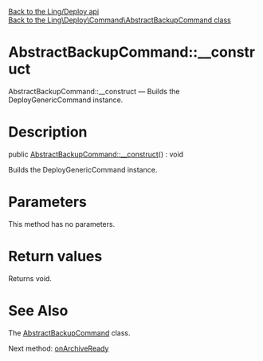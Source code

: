 [Back to the Ling/Deploy api](https://github.com/lingtalfi/Deploy/blob/master/doc/api/Ling/Deploy.md)<br>
[Back to the Ling\Deploy\Command\AbstractBackupCommand class](https://github.com/lingtalfi/Deploy/blob/master/doc/api/Ling/Deploy/Command/AbstractBackupCommand.md)


AbstractBackupCommand::__construct
================



AbstractBackupCommand::__construct — Builds the DeployGenericCommand instance.




Description
================


public [AbstractBackupCommand::__construct](https://github.com/lingtalfi/Deploy/blob/master/doc/api/Ling/Deploy/Command/AbstractBackupCommand/__construct.md)() : void




Builds the DeployGenericCommand instance.




Parameters
================

This method has no parameters.


Return values
================

Returns void.








See Also
================

The [AbstractBackupCommand](https://github.com/lingtalfi/Deploy/blob/master/doc/api/Ling/Deploy/Command/AbstractBackupCommand.md) class.

Next method: [onArchiveReady](https://github.com/lingtalfi/Deploy/blob/master/doc/api/Ling/Deploy/Command/AbstractBackupCommand/onArchiveReady.md)<br>

